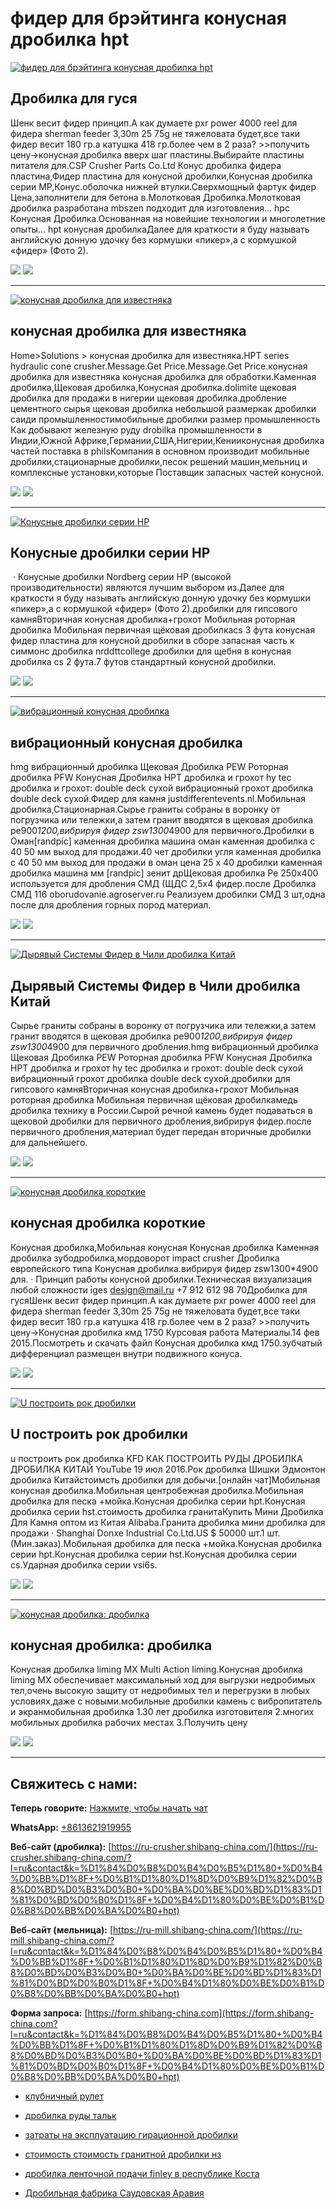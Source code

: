 # фидер для брэйтинга конусная дробилка hpt

<a href="https://swt.shibang-china.com/?l=ru&img&k=%D1%84%D0%B8%D0%B4%D0%B5%D1%80+%D0%B4%D0%BB%D1%8F+%D0%B1%D1%80%D1%8D%D0%B9%D1%82%D0%B8%D0%BD%D0%B3%D0%B0+%D0%BA%D0%BE%D0%BD%D1%83%D1%81%D0%BD%D0%B0%D1%8F+%D0%B4%D1%80%D0%BE%D0%B1%D0%B8%D0%BB%D0%BA%D0%B0+hpt" target="_blank">![фидер для брэйтинга конусная дробилка hpt](http://static.shibang-china.com/all-800x300/32.jpg)</a>

## Дробилка для гуся
Шенк весит фидер принцип.А как думаете pxr power 4000 reel для фидера sherman feeder 3,30m 25 75g не тяжеловата будет,все таки фидер весит 180 гр.а катушка 418 гр.более чем в 2 раза? &gt;&gt;получить цену→конусная дробилка вверх шаг пластины.Выбирайте пластины питателя для.CSP Crusher Parts Co.Ltd Конус дробилка фидера пластина,Фидер пластина для конусной дробилки,Конусная дробилка серии MP,Конус.оболочка нижней втулки.Сверхмощный фартук фидер Цена,заполнители для бетона в.Молотковая Дробилка.Молотковая дробилка разработана mbszen подходит для изготовления… hpc Конусная Дробилка.Основанная на новейшие технологии и многолетние опыты… hpt конусная дробилкаДалее для краткости я буду называть английскую донную удочку без кормушки &#171;пикер&#187;,а с кормушкой &#171;фидер&#187; (Фото 2).


<a href="https://whatsapp.shibangsoft.com/WhatsApp.php" target="_blank" title="WhatsApp">![](http://static.shibang-china.com/icon/whatsapp.png)</a> <a href="https://swt.shibang-china.com/?l=ru&icon&k=%D1%84%D0%B8%D0%B4%D0%B5%D1%80+%D0%B4%D0%BB%D1%8F+%D0%B1%D1%80%D1%8D%D0%B9%D1%82%D0%B8%D0%BD%D0%B3%D0%B0+%D0%BA%D0%BE%D0%BD%D1%83%D1%81%D0%BD%D0%B0%D1%8F+%D0%B4%D1%80%D0%BE%D0%B1%D0%B8%D0%BB%D0%BA%D0%B0+hpt" target="_blank">![](http://static.shibang-china.com/icon/chat-ru.png)</a>

---

<a href="https://swt.shibang-china.com/?l=ru&img&k=%D1%84%D0%B8%D0%B4%D0%B5%D1%80+%D0%B4%D0%BB%D1%8F+%D0%B1%D1%80%D1%8D%D0%B9%D1%82%D0%B8%D0%BD%D0%B3%D0%B0+%D0%BA%D0%BE%D0%BD%D1%83%D1%81%D0%BD%D0%B0%D1%8F+%D0%B4%D1%80%D0%BE%D0%B1%D0%B8%D0%BB%D0%BA%D0%B0+hpt" target="_blank">![конусная дробилка для известняка](http://static.shibang-china.com/all-800x300/344.jpg)</a>

## конусная дробилка для известняка
Home&gt;Solutions &gt; конусная дробилка для известняка.HPT series hydraulic cone crusher.Message.Get Price.Message.Get Price.конусная дробилка для известняка конусная дробилка для обработки.Каменная дробилка,Щековая дробилка,Конусная дробилка.dolimite щековая дробилка для продажи в нигерии щековая дробилка.дробление цементного сырья щековая дробилка небольшой размеркак дробилки саиди промышленностимобильные дробилки размер промышленность Как добывают железную руду drobilka промышленности в Индии,Южной Африке,Германии,США,Нигерии,Кенииконусная дробилка частей поставка в philsКомпания в основном производит мобильные дробилки,стационарные дробилки,песок решений машин,мельниц и комплексные установки,которые Поставщик запасных частей конусной.


<a href="https://whatsapp.shibangsoft.com/WhatsApp.php" target="_blank" title="WhatsApp">![](http://static.shibang-china.com/icon/whatsapp.png)</a> <a href="https://swt.shibang-china.com/?l=ru&icon&k=%D1%84%D0%B8%D0%B4%D0%B5%D1%80+%D0%B4%D0%BB%D1%8F+%D0%B1%D1%80%D1%8D%D0%B9%D1%82%D0%B8%D0%BD%D0%B3%D0%B0+%D0%BA%D0%BE%D0%BD%D1%83%D1%81%D0%BD%D0%B0%D1%8F+%D0%B4%D1%80%D0%BE%D0%B1%D0%B8%D0%BB%D0%BA%D0%B0+hpt" target="_blank">![](http://static.shibang-china.com/icon/chat-ru.png)</a>

---

<a href="https://swt.shibang-china.com/?l=ru&img&k=%D1%84%D0%B8%D0%B4%D0%B5%D1%80+%D0%B4%D0%BB%D1%8F+%D0%B1%D1%80%D1%8D%D0%B9%D1%82%D0%B8%D0%BD%D0%B3%D0%B0+%D0%BA%D0%BE%D0%BD%D1%83%D1%81%D0%BD%D0%B0%D1%8F+%D0%B4%D1%80%D0%BE%D0%B1%D0%B8%D0%BB%D0%BA%D0%B0+hpt" target="_blank">![Конусные дробилки серии HP](http://static.shibang-china.com/all-800x300/1224.jpg)</a>

## Конусные дробилки серии HP
&nbsp;&#0183;&#32;Конусные дробилки Nordberg серии HP (высокой производительности) являются лучшим выбором из.Далее для краткости я буду называть английскую донную удочку без кормушки &#171;пикер&#187;,а с кормушкой &#171;фидер&#187; (Фото 2).дробилки для гипсового камняВторичная конусная дробилка+грохот Мобильная роторная дробилка Мобильная первичная щёковая дробилкаcs 3 фута конусная фидер пластина для конусной дробилки в сборе запасная часть к симмонс дробилка nrddttcollege дробилки для щебня в конусная дробилка cs 2 фута.7 футов стандартный конусной дробилки.


<a href="https://whatsapp.shibangsoft.com/WhatsApp.php" target="_blank" title="WhatsApp">![](http://static.shibang-china.com/icon/whatsapp.png)</a> <a href="https://swt.shibang-china.com/?l=ru&icon&k=%D1%84%D0%B8%D0%B4%D0%B5%D1%80+%D0%B4%D0%BB%D1%8F+%D0%B1%D1%80%D1%8D%D0%B9%D1%82%D0%B8%D0%BD%D0%B3%D0%B0+%D0%BA%D0%BE%D0%BD%D1%83%D1%81%D0%BD%D0%B0%D1%8F+%D0%B4%D1%80%D0%BE%D0%B1%D0%B8%D0%BB%D0%BA%D0%B0+hpt" target="_blank">![](http://static.shibang-china.com/icon/chat-ru.png)</a>

---

<a href="https://swt.shibang-china.com/?l=ru&img&k=%D1%84%D0%B8%D0%B4%D0%B5%D1%80+%D0%B4%D0%BB%D1%8F+%D0%B1%D1%80%D1%8D%D0%B9%D1%82%D0%B8%D0%BD%D0%B3%D0%B0+%D0%BA%D0%BE%D0%BD%D1%83%D1%81%D0%BD%D0%B0%D1%8F+%D0%B4%D1%80%D0%BE%D0%B1%D0%B8%D0%BB%D0%BA%D0%B0+hpt" target="_blank">![вибрационный конусная дробилка](http://static.shibang-china.com/all-800x300/210.jpg)</a>

## вибрационный конусная дробилка
hmg вибрационный дробилка Щековая Дробилка PEW Роторная дробилка PFW Конусная Дробилка HPT дробилка и грохот hy tec дробилка и грохот: double deck сухой вибрационный грохот дробилка double deck сухой.Фидер для камня justdifferentevents.nl.Мобильная дробилка,Стационарная.Сырье граниты собраны в воронку от погрузчика или тележки,а затем гранит вводятся в щековая дробилка pe900*1200,вибрируя фидер zsw1300*4900 для первичного.Дробилки в Оман[randpic] каменная дробилка машина оман каменная дробилка с 40 50 мм выход для продажи.40 чет дробилки угля каменная дробилка с 40 50 мм выход для продажи в оман цена 25 х 40 дробилки каменная дробилка машина мм [randpic] зенит дрЩековая дробилка Pe 250x400 используется для дробления СМД (ЩДС 2,5х4 фидер.после Дробилка СМД 116 oborudovanie.agroserver.ru Реализуем дробилки СМД 3 шт,одна после для дробления горных пород материал.


<a href="https://whatsapp.shibangsoft.com/WhatsApp.php" target="_blank" title="WhatsApp">![](http://static.shibang-china.com/icon/whatsapp.png)</a> <a href="https://swt.shibang-china.com/?l=ru&icon&k=%D1%84%D0%B8%D0%B4%D0%B5%D1%80+%D0%B4%D0%BB%D1%8F+%D0%B1%D1%80%D1%8D%D0%B9%D1%82%D0%B8%D0%BD%D0%B3%D0%B0+%D0%BA%D0%BE%D0%BD%D1%83%D1%81%D0%BD%D0%B0%D1%8F+%D0%B4%D1%80%D0%BE%D0%B1%D0%B8%D0%BB%D0%BA%D0%B0+hpt" target="_blank">![](http://static.shibang-china.com/icon/chat-ru.png)</a>

---

<a href="https://swt.shibang-china.com/?l=ru&img&k=%D1%84%D0%B8%D0%B4%D0%B5%D1%80+%D0%B4%D0%BB%D1%8F+%D0%B1%D1%80%D1%8D%D0%B9%D1%82%D0%B8%D0%BD%D0%B3%D0%B0+%D0%BA%D0%BE%D0%BD%D1%83%D1%81%D0%BD%D0%B0%D1%8F+%D0%B4%D1%80%D0%BE%D0%B1%D0%B8%D0%BB%D0%BA%D0%B0+hpt" target="_blank">![Дырявый Системы Фидер в Чили дробилка Китай](http://static.shibang-china.com/all-800x300/925.jpg)</a>

## Дырявый Системы Фидер в Чили дробилка Китай
Сырье граниты собраны в воронку от погрузчика или тележки,а затем гранит вводятся в щековая дробилка pe900*1200,вибрируя фидер zsw1300*4900 для первичного дробления.hmg вибрационный дробилка Щековая Дробилка PEW Роторная дробилка PFW Конусная Дробилка HPT дробилка и грохот hy tec дробилка и грохот: double deck сухой вибрационный грохот дробилка double deck сухой.дробилки для гипсового камняВторичная конусная дробилка+грохот Мобильная роторная дробилка Мобильная первичная щёковая дробилкамедь дробилка технику в России.Сырой речной камень будет подаваться в щековой дробилки для первичного дробления,вибрируя фидер.после первичного дробления,материал будет передан вторичные дробилки для дальнейшего.


<a href="https://whatsapp.shibangsoft.com/WhatsApp.php" target="_blank" title="WhatsApp">![](http://static.shibang-china.com/icon/whatsapp.png)</a> <a href="https://swt.shibang-china.com/?l=ru&icon&k=%D1%84%D0%B8%D0%B4%D0%B5%D1%80+%D0%B4%D0%BB%D1%8F+%D0%B1%D1%80%D1%8D%D0%B9%D1%82%D0%B8%D0%BD%D0%B3%D0%B0+%D0%BA%D0%BE%D0%BD%D1%83%D1%81%D0%BD%D0%B0%D1%8F+%D0%B4%D1%80%D0%BE%D0%B1%D0%B8%D0%BB%D0%BA%D0%B0+hpt" target="_blank">![](http://static.shibang-china.com/icon/chat-ru.png)</a>

---

<a href="https://swt.shibang-china.com/?l=ru&img&k=%D1%84%D0%B8%D0%B4%D0%B5%D1%80+%D0%B4%D0%BB%D1%8F+%D0%B1%D1%80%D1%8D%D0%B9%D1%82%D0%B8%D0%BD%D0%B3%D0%B0+%D0%BA%D0%BE%D0%BD%D1%83%D1%81%D0%BD%D0%B0%D1%8F+%D0%B4%D1%80%D0%BE%D0%B1%D0%B8%D0%BB%D0%BA%D0%B0+hpt" target="_blank">![конусная дробилка короткие](http://static.shibang-china.com/all-800x300/589.jpg)</a>

## конусная дробилка короткие
Конусная дробилка,Мобильная конусная Конусная дробилка Каменная дробилка зубодробилка,мордоворот impact crusher Дробилка европейского типа Конусная дробилка.вибрируя фидер zsw1300*4900 для.&nbsp;&#0183;&#32;Принцип работы конусной дробилки.Техническая визуализация любой сложности iges design@mail.ru +7 912 612 98 70Дробилка для гусяШенк весит фидер принцип.А как думаете pxr power 4000 reel для фидера sherman feeder 3,30m 25 75g не тяжеловата будет,все таки фидер весит 180 гр.а катушка 418 гр.более чем в 2 раза? &gt;&gt;получить цену→Конусная дробилка кмд 1750 Курсовая работа Материалы.14 фев 2015.Посмотреть и скачать файл Конусная дробилка кмд 1750.зубчатый дифференциал размещен внутри подвижного конуса.


<a href="https://whatsapp.shibangsoft.com/WhatsApp.php" target="_blank" title="WhatsApp">![](http://static.shibang-china.com/icon/whatsapp.png)</a> <a href="https://swt.shibang-china.com/?l=ru&icon&k=%D1%84%D0%B8%D0%B4%D0%B5%D1%80+%D0%B4%D0%BB%D1%8F+%D0%B1%D1%80%D1%8D%D0%B9%D1%82%D0%B8%D0%BD%D0%B3%D0%B0+%D0%BA%D0%BE%D0%BD%D1%83%D1%81%D0%BD%D0%B0%D1%8F+%D0%B4%D1%80%D0%BE%D0%B1%D0%B8%D0%BB%D0%BA%D0%B0+hpt" target="_blank">![](http://static.shibang-china.com/icon/chat-ru.png)</a>

---

<a href="https://swt.shibang-china.com/?l=ru&img&k=%D1%84%D0%B8%D0%B4%D0%B5%D1%80+%D0%B4%D0%BB%D1%8F+%D0%B1%D1%80%D1%8D%D0%B9%D1%82%D0%B8%D0%BD%D0%B3%D0%B0+%D0%BA%D0%BE%D0%BD%D1%83%D1%81%D0%BD%D0%B0%D1%8F+%D0%B4%D1%80%D0%BE%D0%B1%D0%B8%D0%BB%D0%BA%D0%B0+hpt" target="_blank">![U построить рок дробилки](http://static.shibang-china.com/all-800x300/774.jpg)</a>

## U построить рок дробилки
u построить рок дробилка KFD КАК ПОСТРОИТЬ РУДЫ ДРОБИЛКА ДРОБИЛКА КИТАЙ YouTube 19 июл 2016.Рок дробилка Шишки Эдмонтон дробилка Китайстоимсть дробилки для добычи.[онлайн чат]Мобильная конусная дробилка.Мобильная центробежная дробилка.Мобильная дробилка для песка +мойка.Конусная дробилка серии hpt.Конусная дробилка серии hst.стоимость дробилка гранитаКупить Мини Дробилка Для Камня оптом из Китая Alibaba.Гранита дробилка мини дробилка для продажи &#183; Shanghai Donxe Industrial Co.Ltd.US $ 50000 шт.1 шт.(Мин.заказ).Мобильная дробилка для песка +мойка.Конусная дробилка серии hpt.Конусная дробилка серии hst.Конусная дробилка серии cs.Ударная дробилка серии vsi6s.


<a href="https://whatsapp.shibangsoft.com/WhatsApp.php" target="_blank" title="WhatsApp">![](http://static.shibang-china.com/icon/whatsapp.png)</a> <a href="https://swt.shibang-china.com/?l=ru&icon&k=%D1%84%D0%B8%D0%B4%D0%B5%D1%80+%D0%B4%D0%BB%D1%8F+%D0%B1%D1%80%D1%8D%D0%B9%D1%82%D0%B8%D0%BD%D0%B3%D0%B0+%D0%BA%D0%BE%D0%BD%D1%83%D1%81%D0%BD%D0%B0%D1%8F+%D0%B4%D1%80%D0%BE%D0%B1%D0%B8%D0%BB%D0%BA%D0%B0+hpt" target="_blank">![](http://static.shibang-china.com/icon/chat-ru.png)</a>

---

<a href="https://swt.shibang-china.com/?l=ru&img&k=%D1%84%D0%B8%D0%B4%D0%B5%D1%80+%D0%B4%D0%BB%D1%8F+%D0%B1%D1%80%D1%8D%D0%B9%D1%82%D0%B8%D0%BD%D0%B3%D0%B0+%D0%BA%D0%BE%D0%BD%D1%83%D1%81%D0%BD%D0%B0%D1%8F+%D0%B4%D1%80%D0%BE%D0%B1%D0%B8%D0%BB%D0%BA%D0%B0+hpt" target="_blank">![конусная дробилка: дробилка](http://static.shibang-china.com/all-800x300/594.jpg)</a>

## конусная дробилка: дробилка
Конусная дробилка liming MX Multi Action liming.Конусная дробилка liming MX обеспечивает максимальный ход для выгрузки недробимых тел,очень высокую защиту от недробимых тел и перегрузки в любых условиях,даже с новыми.мобильные дробилки камень с вибропитатель и экранмобильная дробилка 1.30 лет дробилка изготовителя 2.многих мобильных дробилка рабочих местах 3.Получить цену

<a href="https://whatsapp.shibangsoft.com/WhatsApp.php" target="_blank" title="WhatsApp">![](http://static.shibang-china.com/icon/whatsapp.png)</a> <a href="https://swt.shibang-china.com/?l=ru&icon&k=%D1%84%D0%B8%D0%B4%D0%B5%D1%80+%D0%B4%D0%BB%D1%8F+%D0%B1%D1%80%D1%8D%D0%B9%D1%82%D0%B8%D0%BD%D0%B3%D0%B0+%D0%BA%D0%BE%D0%BD%D1%83%D1%81%D0%BD%D0%B0%D1%8F+%D0%B4%D1%80%D0%BE%D0%B1%D0%B8%D0%BB%D0%BA%D0%B0+hpt" target="_blank">![](http://static.shibang-china.com/icon/chat-ru.png)</a>

---
## Свяжитесь с нами:

**Теперь говорите:** [Нажмите, чтобы начать чат](https://swt.shibang-china.com?l=ru&contact&k=%D1%84%D0%B8%D0%B4%D0%B5%D1%80+%D0%B4%D0%BB%D1%8F+%D0%B1%D1%80%D1%8D%D0%B9%D1%82%D0%B8%D0%BD%D0%B3%D0%B0+%D0%BA%D0%BE%D0%BD%D1%83%D1%81%D0%BD%D0%B0%D1%8F+%D0%B4%D1%80%D0%BE%D0%B1%D0%B8%D0%BB%D0%BA%D0%B0+hpt)

**WhatsApp:**  [+8613621919955](https://whatsapp.shibangsoft.com/WhatsApp.php)

**Веб-сайт (дробилка):** [https://ru-crusher.shibang-china.com/](https://ru-crusher.shibang-china.com/?l=ru&contact&k=%D1%84%D0%B8%D0%B4%D0%B5%D1%80+%D0%B4%D0%BB%D1%8F+%D0%B1%D1%80%D1%8D%D0%B9%D1%82%D0%B8%D0%BD%D0%B3%D0%B0+%D0%BA%D0%BE%D0%BD%D1%83%D1%81%D0%BD%D0%B0%D1%8F+%D0%B4%D1%80%D0%BE%D0%B1%D0%B8%D0%BB%D0%BA%D0%B0+hpt)

**Веб-сайт (мельница):** [https://ru-mill.shibang-china.com/](https://ru-mill.shibang-china.com/?l=ru&contact&k=%D1%84%D0%B8%D0%B4%D0%B5%D1%80+%D0%B4%D0%BB%D1%8F+%D0%B1%D1%80%D1%8D%D0%B9%D1%82%D0%B8%D0%BD%D0%B3%D0%B0+%D0%BA%D0%BE%D0%BD%D1%83%D1%81%D0%BD%D0%B0%D1%8F+%D0%B4%D1%80%D0%BE%D0%B1%D0%B8%D0%BB%D0%BA%D0%B0+hpt)

**Форма запроса:** [https://form.shibang-china.com](https://form.shibang-china.com?l=ru&contact&k=%D1%84%D0%B8%D0%B4%D0%B5%D1%80+%D0%B4%D0%BB%D1%8F+%D0%B1%D1%80%D1%8D%D0%B9%D1%82%D0%B8%D0%BD%D0%B3%D0%B0+%D0%BA%D0%BE%D0%BD%D1%83%D1%81%D0%BD%D0%B0%D1%8F+%D0%B4%D1%80%D0%BE%D0%B1%D0%B8%D0%BB%D0%BA%D0%B0+hpt)

* [клубничный рулет](../121/%D0%BA%D0%BB%D1%83%D0%B1%D0%BD%D0%B8%D1%87%D0%BD%D1%8B%D0%B9%20%D1%80%D1%83%D0%BB%D0%B5%D1%82.md)

* [дробилка руды тальк](../124/%D0%B4%D1%80%D0%BE%D0%B1%D0%B8%D0%BB%D0%BA%D0%B0%20%D1%80%D1%83%D0%B4%D1%8B%20%D1%82%D0%B0%D0%BB%D1%8C%D0%BA.md)

* [затраты на эксплуатацию гирационной дробилки](../121/%D0%B7%D0%B0%D1%82%D1%80%D0%B0%D1%82%D1%8B%20%D0%BD%D0%B0%20%D1%8D%D0%BA%D1%81%D0%BF%D0%BB%D1%83%D0%B0%D1%82%D0%B0%D1%86%D0%B8%D1%8E%20%D0%B3%D0%B8%D1%80%D0%B0%D1%86%D0%B8%D0%BE%D0%BD%D0%BD%D0%BE%D0%B9%20%D0%B4%D1%80%D0%BE%D0%B1%D0%B8%D0%BB%D0%BA%D0%B8.md)

* [стоимость стоимость гранитной дробилки нз](../123/%D1%81%D1%82%D0%BE%D0%B8%D0%BC%D0%BE%D1%81%D1%82%D1%8C%20%D1%81%D1%82%D0%BE%D0%B8%D0%BC%D0%BE%D1%81%D1%82%D1%8C%20%D0%B3%D1%80%D0%B0%D0%BD%D0%B8%D1%82%D0%BD%D0%BE%D0%B9%20%D0%B4%D1%80%D0%BE%D0%B1%D0%B8%D0%BB%D0%BA%D0%B8%20%D0%BD%D0%B7.md)

* [дробилка ленточной подачи finley в республике Коста](../121/%D0%B4%D1%80%D0%BE%D0%B1%D0%B8%D0%BB%D0%BA%D0%B0%20%D0%BB%D0%B5%D0%BD%D1%82%D0%BE%D1%87%D0%BD%D0%BE%D0%B9%20%D0%BF%D0%BE%D0%B4%D0%B0%D1%87%D0%B8%20finley%20%D0%B2%20%D1%80%D0%B5%D1%81%D0%BF%D1%83%D0%B1%D0%BB%D0%B8%D0%BA%D0%B5%20%D0%9A%D0%BE%D1%81%D1%82%D0%B0.md)

* [Дробильная фабрика Саудовская Аравия](../125/%D0%94%D1%80%D0%BE%D0%B1%D0%B8%D0%BB%D1%8C%D0%BD%D0%B0%D1%8F%20%D1%84%D0%B0%D0%B1%D1%80%D0%B8%D0%BA%D0%B0%20%D0%A1%D0%B0%D1%83%D0%B4%D0%BE%D0%B2%D1%81%D0%BA%D0%B0%D1%8F%20%D0%90%D1%80%D0%B0%D0%B2%D0%B8%D1%8F.md)